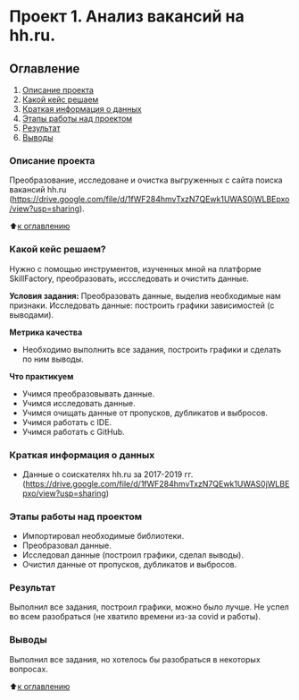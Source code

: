 # Проект 1. Анализ вакансий на hh.ru.

## Оглавление
1. [Описание проекта](https://github.com/Zhmih88/Training/tree/main/project_1/README.md#Описание-проекта)
2. [Какой кейс решаем](https://github.com/Zhmih88/Training/tree/main/project_1/README.md#Какой-кейс-решаем)
3. [Краткая информация о данных](https://github.com/Zhmih88/Training/tree/main/project_1/README.md#ОКраткая-информация-о-данных)
4. [Этапы работы над проектом](https://github.com/Zhmih88/Training/tree/main/project_1/README.md#Этапы-работы-над-проектом)
5. [Результат](https://github.com/Zhmih88/Training/tree/main/project_1/README.md#Результат)
6. [Выводы](https://github.com/Zhmih88/Training/tree/main/project_1/README.md#Выводы)

### Описание проекта
Преобразование, исследоване и очистка выгруженных с сайта поиска вакансий hh.ru (https://drive.google.com/file/d/1fWF284hmvTxzN7QEwk1UWAS0jWLBEpxo/view?usp=sharing).

:arrow_up:[к оглавлению](https://github.com/Zhmih88/Training/tree/main/project_1/README.md#Оглавление)


### Какой кейс решаем?
Нужно с помощью инструментов, изученных мной на платформе SkillFactory, преобразовать, иссследовать и очистить данные.

**Условия задания:**
Преобразовать данные, выделив необходимые нам признаки. Исследовать данные: построить графики зависимостей (с выводами).


**Метрика качества**
- Необходимо выполнить все задания, построить графики и сделать по ним выводы.

**Что практикуем**
- Учимся преобразовывать данные.
- Учимся исследовать данные.
- Учимся очищать данные от пропусков, дубликатов и выбросов.
- Учимся работать с IDE.
- Учимся работать с GitHub.

### Краткая информация о данных
- Данные о соискателях hh.ru за 2017-2019 гг. (https://drive.google.com/file/d/1fWF284hmvTxzN7QEwk1UWAS0jWLBEpxo/view?usp=sharing)

### Этапы работы над проектом
+ Импортировал необходимые библиотеки.
+ Преобразовал данные.
+ Исследовал данные (построил графики, сделал выводы).
+ Очистил данные от пропусков, дубликатов и выбросов.

### Результат
Выполнил все задания, построил графики, можно было лучше.
Не успел во всем разобраться (не хватило времени из-за covid и работы).

### Выводы
Выполнил все задания, но хотелось бы разобраться в некоторых вопросах.

:arrow_up:[к оглавлению](https://github.com/Zhmih88/Training/tree/main/project_1/README.md#Оглавление)